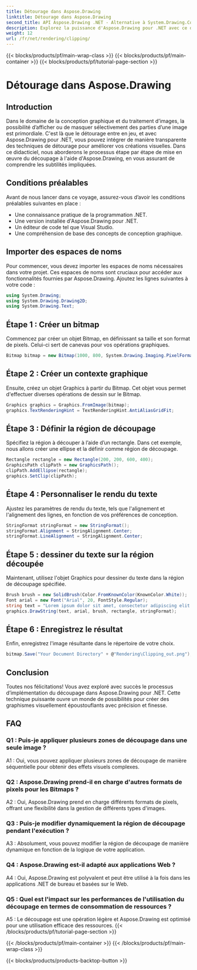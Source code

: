 ```yaml
---
title: Détourage dans Aspose.Drawing
linktitle: Détourage dans Aspose.Drawing
second_title: API Aspose.Drawing .NET - Alternative à System.Drawing.Common
description: Explorez la puissance d'Aspose.Drawing pour .NET avec ce didacticiel étape par étape sur la mise en œuvre du découpage pour une conception graphique améliorée.
weight: 12
url: /fr/net/rendering/clipping/
---
```


{{< blocks/products/pf/main-wrap-class >}}
{{< blocks/products/pf/main-container >}}
{{< blocks/products/pf/tutorial-page-section >}}

# Détourage dans Aspose.Drawing

## Introduction

Dans le domaine de la conception graphique et du traitement d’images, la possibilité d’afficher ou de masquer sélectivement des parties d’une image est primordiale. C'est là que le détourage entre en jeu, et avec Aspose.Drawing pour .NET, vous pouvez intégrer de manière transparente des techniques de détourage pour améliorer vos créations visuelles. Dans ce didacticiel, nous aborderons le processus étape par étape de mise en œuvre du découpage à l'aide d'Aspose.Drawing, en vous assurant de comprendre les subtilités impliquées.

## Conditions préalables

Avant de nous lancer dans ce voyage, assurez-vous d’avoir les conditions préalables suivantes en place :

- Une connaissance pratique de la programmation .NET.
- Une version installée d'Aspose.Drawing pour .NET.
- Un éditeur de code tel que Visual Studio.
- Une compréhension de base des concepts de conception graphique.

## Importer des espaces de noms

Pour commencer, vous devez importer les espaces de noms nécessaires dans votre projet. Ces espaces de noms sont cruciaux pour accéder aux fonctionnalités fournies par Aspose.Drawing. Ajoutez les lignes suivantes à votre code :

```csharp
using System.Drawing;
using System.Drawing.Drawing2D;
using System.Drawing.Text;
```

## Étape 1 : Créer un bitmap

Commencez par créer un objet Bitmap, en définissant sa taille et son format de pixels. Celui-ci sert de canevas pour vos opérations graphiques. 

```csharp
Bitmap bitmap = new Bitmap(1000, 800, System.Drawing.Imaging.PixelFormat.Format32bppPArgb);
```

## Étape 2 : Créer un contexte graphique

Ensuite, créez un objet Graphics à partir du Bitmap. Cet objet vous permet d'effectuer diverses opérations de dessin sur le Bitmap.

```csharp
Graphics graphics = Graphics.FromImage(bitmap);
graphics.TextRenderingHint = TextRenderingHint.AntiAliasGridFit;
```

## Étape 3 : Définir la région de découpage

Spécifiez la région à découper à l’aide d’un rectangle. Dans cet exemple, nous allons créer une ellipse et la définir comme région de découpage.

```csharp
Rectangle rectangle = new Rectangle(200, 200, 600, 400);
GraphicsPath clipPath = new GraphicsPath();
clipPath.AddEllipse(rectangle);
graphics.SetClip(clipPath);
```

## Étape 4 : Personnaliser le rendu du texte

Ajustez les paramètres de rendu du texte, tels que l'alignement et l'alignement des lignes, en fonction de vos préférences de conception.

```csharp
StringFormat stringFormat = new StringFormat();
stringFormat.Alignment = StringAlignment.Center;
stringFormat.LineAlignment = StringAlignment.Center;
```

## Étape 5 : dessiner du texte sur la région découpée

Maintenant, utilisez l'objet Graphics pour dessiner du texte dans la région de découpage spécifiée.

```csharp
Brush brush = new SolidBrush(Color.FromKnownColor(KnownColor.White));
Font arial = new Font("Arial", 20, FontStyle.Regular);
string text = "Lorem ipsum dolor sit amet, consectetur adipiscing elit. ..."; // (Texte tronqué par souci de concision)
graphics.DrawString(text, arial, brush, rectangle, stringFormat);
```

## Étape 6 : Enregistrez le résultat

Enfin, enregistrez l'image résultante dans le répertoire de votre choix.

```csharp
bitmap.Save("Your Document Directory" + @"Rendering\Clipping_out.png");
```

## Conclusion

Toutes nos félicitations! Vous avez exploré avec succès le processus d’implémentation du découpage dans Aspose.Drawing pour .NET. Cette technique puissante ouvre un monde de possibilités pour créer des graphismes visuellement époustouflants avec précision et finesse.

## FAQ

### Q1 : Puis-je appliquer plusieurs zones de découpage dans une seule image ?

A1 : Oui, vous pouvez appliquer plusieurs zones de découpage de manière séquentielle pour obtenir des effets visuels complexes.

### Q2 : Aspose.Drawing prend-il en charge d'autres formats de pixels pour les Bitmaps ?

A2 : Oui, Aspose.Drawing prend en charge différents formats de pixels, offrant une flexibilité dans la gestion de différents types d'images.

### Q3 : Puis-je modifier dynamiquement la région de découpage pendant l'exécution ?

A3 : Absolument, vous pouvez modifier la région de découpage de manière dynamique en fonction de la logique de votre application.

### Q4 : Aspose.Drawing est-il adapté aux applications Web ?

A4 : Oui, Aspose.Drawing est polyvalent et peut être utilisé à la fois dans les applications .NET de bureau et basées sur le Web.

### Q5 : Quel est l'impact sur les performances de l'utilisation du découpage en termes de consommation de ressources ?

A5 : Le découpage est une opération légère et Aspose.Drawing est optimisé pour une utilisation efficace des ressources.
{{< /blocks/products/pf/tutorial-page-section >}}

{{< /blocks/products/pf/main-container >}}
{{< /blocks/products/pf/main-wrap-class >}}

{{< blocks/products/products-backtop-button >}}

